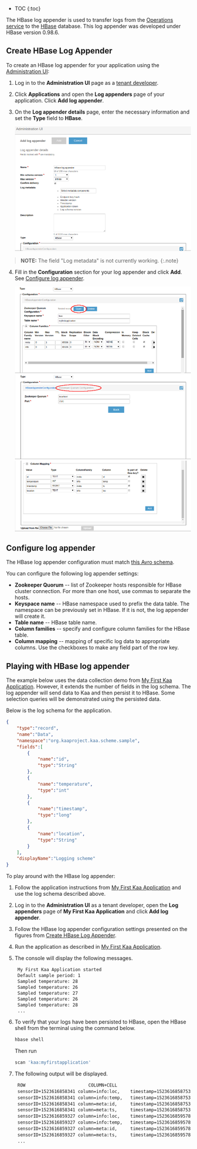 * TOC
{:toc}

The HBase log appender is used to transfer logs from the [Operations service]({{root_url}}Glossary/#operations-service) to the [HBase](https://hbase.apache.org/) database. This log appender was developed under HBase version 0.98.6.

## Create HBase Log Appender

To create an HBase log appender for your application using the [Administration UI]({{root_url}}Glossary/#administration-ui):

1. Log in to the **Administration UI** page as a [tenant developer]({{root_url}}Glossary/#tenant-developer).

2. Click **Applications** and open the **Log appenders** page of your application.
Click **Add log appender**.

3. On the **Log appender details** page, enter the necessary information and set the **Type** field to **HBase**.

	![Create hbase log appender](attach/create-hbase-log-appender-admin-ui.png)

>**NOTE:** The field "Log metadata" is not currently working.
{:.note}

4. Fill in the **Configuration** section for your log appender and click **Add**.
See [Configure log appender](#configure-log-appender).

	![HBase log appender configuration](attach/hbase-log-appender-config1.png)
	![](attach/hbase-log-appender-config-zookeeper.png)
	![](attach/hbase-log-appender-config2.png)

## Configure log appender


The HBase log appender configuration must match [this Avro schema](/server/appenders/hbase-appender/src/main/avro/HBaseAppenderConfiguration.avsc).

You can configure the following log appender settings:

* **Zookeeper Quorum** -- list of Zookeeper hosts responsible for HBase cluster connection. For more than one host, use commas to separate the hosts. 
* **Keyspace name** -- HBase namespace used to prefix the data table. The namespace can be previously set in HBase. If it is not, the log appender will create it.
* **Table name** -- HBase table name.
* **Column families** -- specify and configure column families for the HBase table.
* **Column mapping** -- mapping of specific log data to appropriate columns. Use the checkboxes to make any field part of the row key.


## Playing with HBase log appender
The example below uses the data collection demo from [My First Kaa Application](/doc/Programming-guide/Your-first-Kaa-application/index.md). However, it extends the number of fields in the log schema. The log appender will send data to Kaa and then persist it to HBase. Some selection queries will be demonstrated using the persisted data.

Below is the log schema for the application.

```json
{
    "type":"record",
    "name":"Data",
    "namespace":"org.kaaproject.kaa.scheme.sample",
    "fields":[
        {
            "name":"id",
            "type":"String"
        },    	
        {
            "name":"temperature",
            "type":"int"
        },
        {
            "name":"timestamp",
            "type":"long"
        },
        {
            "name":"location",
            "type":"String"
        }
    ],
    "displayName":"Logging scheme"
}
```
To play around with the HBase log appender:

1. Follow the application instructions from [My First Kaa Application](/doc/Programming-guide/Your-first-Kaa-application/index.md) and use the log schema described above.

2. Log in to the **Administration UI** as a tenant developer, open the **Log appenders** page of **My First Kaa Application** and click **Add log appender**.

3. Follow the HBase log appender configuration settings presented on the figures from [Create HBase Log Appender](#create-hbase-log-appender).

4. Run the application as described in [My First Kaa Application](/doc/Programming-guide/Your-first-Kaa-application/index.md).

5. The console will display the following messages.

		My First Kaa Application started
		Default sample period: 1
		Sampled temperature: 28
		Sampled temperature: 26 
		Sampled temperature: 27 
		Sampled temperature: 26 
		Sampled temperature: 28 
		...

6. To verify that your logs have been persisted to HBase, open the HBase shell from the terminal using the command below.

    ```bash
    hbase shell
    ```

    Then run

    ```bash
    scan 'kaa:myfirstapplication'
    ```
    
7. The following output will be displayed.

    ```bash
     ROW                        COLUMN+CELL
     sensorID+1523616858341	column=info:loc,	timestamp=1523616858753,	value=sensor_location
     sensorID+1523616858341	column=info:temp,	timestamp=1523616858753,	value=28
     sensorID+1523616858341	column=meta:id,		timestamp=1523616858753,	value=sensorID
     sensorID+1523616858341	column=meta:ts,		timestamp=1523616858753,	value=1523616858341
     sensorID+1523616859327	column=info:loc,	timestamp=1523616859578,	value=sensor_location
     sensorID+1523616859327	column=info:temp,	timestamp=1523616859578,	value=26
     sensorID+1523616859327	column=meta:id,		timestamp=1523616859578,	value=sensorID
     sensorID+1523616859327	column=meta:ts,		timestamp=1523616859578,	value=1523616859327
     ...
    ```
